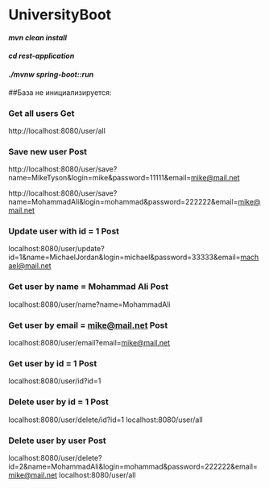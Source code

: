 # UniversityBoot

#### _mvn clean install_
#### _cd rest-application_
#### _./mvnw spring-boot::run_



##База не инициализируется:


### Get all users  Get
http://localhost:8080/user/all

### Save new user  Post
http://localhost:8080/user/save?name=MikeTyson&login=mike&password=11111&email=mike@mail.net

http://localhost:8080/user/save?name=MohammadAli&login=mohammad&password=222222&email=mike@mail.net

### Update user with id = 1  Post
localhost:8080/user/update?id=1&name=MichaelJordan&login=michael&password=33333&email=machael@mail.net

### Get user by name = Mohammad Ali   Post
localhost:8080/user/name?name=MohammadAli

### Get user by email = mike@mail.net   Post
localhost:8080/user/email?email=mike@mail.net

### Get user by id = 1   Post
localhost:8080/user/id?id=1


### Delete user by id = 1   Post
localhost:8080/user/delete/id?id=1
localhost:8080/user/all

### Delete user by user   Post
localhost:8080/user/delete?id=2&name=MohammadAli&login=mohammad&password=222222&email=mike@mail.net
localhost:8080/user/all